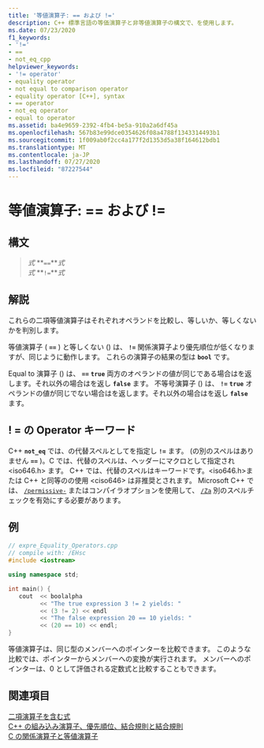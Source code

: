 ```yaml
---
title: '等値演算子: == および !='
description: C++ 標準言語の等価演算子と非等値演算子の構文で、を使用します。
ms.date: 07/23/2020
f1_keywords:
- '!='
- ==
- not_eq_cpp
helpviewer_keywords:
- '!= operator'
- equality operator
- not equal to comparison operator
- equality operator [C++], syntax
- == operator
- not_eq operator
- equal to operator
ms.assetid: ba4e9659-2392-4fb4-be5a-910a2a6df45a
ms.openlocfilehash: 567b83e99dce0354626f08a4788f1343314493b1
ms.sourcegitcommit: 1f009ab0f2cc4a177f2d1353d5a38f164612bdb1
ms.translationtype: MT
ms.contentlocale: ja-JP
ms.lasthandoff: 07/27/2020
ms.locfileid: "87227544"
---
```

# <a name="equality-operators--and-"></a>等値演算子: == および !=

## <a name="syntax"></a>構文

> *式* **`==`***式*\
> *式* **`!=`***式*

## <a name="remarks"></a>解説

これらの二項等値演算子はそれぞれオペランドを比較し、等しいか、等しくないかを判別します。

等値演算子 ( **`==`** ) と等しくない () は、 **`!=`** 関係演算子より優先順位が低くなりますが、同じように動作します。 これらの演算子の結果の型は **`bool`** です。

Equal to 演算子 () は、 **`==`** **`true`** 両方のオペランドの値が同じである場合はを返します。それ以外の場合はを返し **`false`** ます。 不等号演算子 () は、 **`!=`** **`true`** オペランドの値が同じでない場合はを返します。それ以外の場合はを返し **`false`** ます。

## <a name="operator-keyword-for-"></a>! = の Operator キーワード

C++ **`not_eq`** では、の代替スペルとしてを指定し **`!=`** ます。 (の別のスペルはありません **`==`** )。C では、代替のスペルは、ヘッダーにマクロとして指定され \<iso646.h> ます。 C++ では、代替のスペルはキーワードです。\<iso646.h>または C++ と同等のの使用 \<ciso646> は非推奨とされます。 Microsoft C++ では、 [`/permissive-`](../build/reference/permissive-standards-conformance.md) またはコンパイラオプションを使用して、 [`/Za`](../build/reference/za-ze-disable-language-extensions.md) 別のスペルチェックを有効にする必要があります。

## <a name="example"></a>例

```cpp
// expre_Equality_Operators.cpp
// compile with: /EHsc
#include <iostream>

using namespace std;

int main() {
   cout  << boolalpha
         << "The true expression 3 != 2 yields: "
         << (3 != 2) << endl
         << "The false expression 20 == 10 yields: "
         << (20 == 10) << endl;
}
```

等値演算子は、同じ型のメンバーへのポインターを比較できます。 このような比較では、ポインターからメンバーへの変換が実行されます。 メンバーへのポインターは、0 として評価される定数式と比較することもできます。

## <a name="see-also"></a>関連項目

[二項演算子を含む式](../cpp/expressions-with-binary-operators.md)<br/>
[C++ の組み込み演算子、優先順位、結合規則と結合規則](../cpp/cpp-built-in-operators-precedence-and-associativity.md)<br/>
[C の関係演算子と等値演算子](../c-language/c-relational-and-equality-operators.md)
